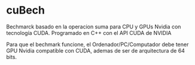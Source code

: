 # cuBech
Bechmarck basado en la operacion suma para CPU y GPUs Nvidia con tecnología CUDA. Programado en C++ con el API CUDA de NVIDIA

Para que el bechmark funcione, el Ordenador/PC/Computador debe tener GPU Nvidia compatible con CUDA, ademas de ser de arquitectura de 64 bits.
